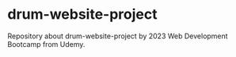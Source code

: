 # drum-website-project
Repository about drum-website-project by 2023 Web Development Bootcamp from Udemy.

